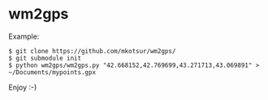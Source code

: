 wm2gps
======

Example:

```
$ git clone https://github.com/mkotsur/wm2gps/
$ git submodule init
$ python wm2gps/wm2gps.py "42.668152,42.769699,43.271713,43.069891" > ~/Documents/mypoints.gpx
```


Enjoy :-)
